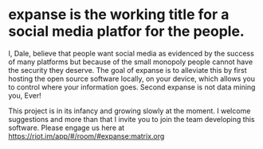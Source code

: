 # expanse is the working title for a social media platfor for the people.

I, Dale, believe that people want social media as evidenced by the success of many platforms but because of the small monopoly <Facebook>
people cannot have the security they deserve. The goal of expanse is to alleviate this by first hosting the open source software locally, on your device, which allows you to control where your information goes. Second expanse is not data mining you, Ever!

This project is in its infancy and growing slowly at the moment. I welcome suggestions and more than that I invite you to join the team developing this software. Please engage us here at
https://riot.im/app/#/room/#expanse:matrix.org
